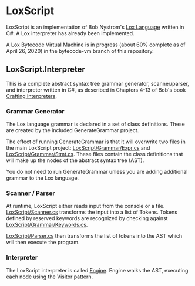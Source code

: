 # LoxScript

LoxScript is an implementation of Bob Nystrom's [Lox Language](http://craftinginterpreters.com/the-lox-language.html) written in C#. A Lox interpreter has already been implemented.

A Lox Bytecode Virtual Machine is in progress (about 60% complete as of April 26, 2020) in the bytecode-vm branch of this repository.

## LoxScript.Interpreter

This is a complete abstract syntax tree grammar generator, scanner/parser, and interpreter written in C#, as described in Chapters 4-13 of Bob's book [Crafting Interpreters](http://craftinginterpreters.com).

### Grammar Generator

The Lox language grammar is declared in a set of class definitions. These are created by the included GenerateGrammar project.

The effect of running GenerateGrammar is that it will overwrite two files in the main LoxScript project: [LoxScript/Grammar/Expr.cs](LoxScript/Grammar/Expr.cs) and [LoxScript/Grammar/Stmt.cs](LoxScript/Grammar/Stmt.cs). These files contain the class definitions that will make up the nodes of the abstract syntax tree (AST).

You do not need to run GenerateGrammar unless you are adding additional grammar to the Lox language.

### Scanner / Parser

At runtime, LoxScript either reads input from the console or a file. [LoxScript/Scanner.cs](LoxScript/Scanner.cs) transforms the input into a list of Tokens. Tokens defined by reserved keywords are recognized by checking against [LoxScript/Grammar/Keywords.cs](LoxScript/Grammar/Keywords.cs).

[LoxScript/Parser.cs](LoxScript/Parser.cs) then transforms the list of tokens into the AST which will then execute the program.

### Interpreter

The LoxScript interpreter is called [Engine](https://github.com/ZaneDubya/LoxScript/tree/master/LoxScript/Interpreter). Engine walks the AST, executing each node using the Visitor pattern.
